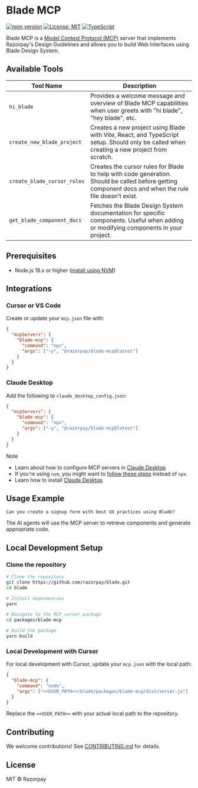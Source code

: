 # Blade MCP

[![npm version](https://img.shields.io/npm/v/@razorpay/blade-mcp.svg)](https://www.npmjs.com/package/@razorpay/blade-mcp)
[![License: MIT](https://img.shields.io/badge/License-MIT-blue.svg)](https://opensource.org/licenses/MIT)
[![TypeScript](https://img.shields.io/badge/%3C%2F%3E-TypeScript-%230074c1.svg)](https://www.typescriptlang.org/)

Blade MCP is a [Model Context Protocol (MCP)](https://modelcontextprotocol.io/introduction) server that implements Razorpay's Design Guidelines and allows you to build Web Interfaces using Blade Design System.

## Available Tools

| Tool Name                   | Description                                                                                                                                           |
| --------------------------- | ----------------------------------------------------------------------------------------------------------------------------------------------------- |
| `hi_blade`                  | Provides a welcome message and overview of Blade MCP capabilities when user greets with "hi blade", "hey blade", etc.                                 |
| `create_new_blade_project`  | Creates a new project using Blade with Vite, React, and TypeScript setup. Should only be called when creating a new project from scratch.             |
| `create_blade_cursor_rules` | Creates the cursor rules for Blade to help with code generation. Should be called before getting component docs and when the rule file doesn't exist. |
| `get_blade_component_docs`  | Fetches the Blade Design System documentation for specific components. Useful when adding or modifying components in your project.                    |

## Prerequisites

- Node.js 18.x or higher ([install using NVM](https://github.com/nvm-sh/nvm#installing-and-updating))

## Integrations

### Cursor or VS Code

Create or update your `mcp.json` file with:

```json
{
  "mcpServers": {
    "blade-mcp": {
      "command": "npx",
      "args": ["-y", "@razorpay/blade-mcp@latest"]
    }
  }
}
```

### Claude Desktop

Add the following to `claude_desktop_config.json`:

```json
{
  "mcpServers": {
    "blade-mcp": {
      "command": "npx",
      "args": ["-y", "@razorpay/blade-mcp@latest"]
    }
  }
}
```

> [!NOTE]
>
> - Learn about how to configure MCP servers in [Claude Desktop](https://modelcontextprotocol.io/quickstart/user)
> - If you're using `nvm`, you might want to [follow these steps](https://github.com/modelcontextprotocol/servers/issues/64) instead of `npx`
> - Learn how to install [Claude Desktop](https://claude.ai/download)

## Usage Example

```
Can you create a signup form with best UX practices using Blade?
```

The AI agents will use the MCP server to retrieve components and generate appropriate code.

## Local Development Setup

### Clone the repository

```bash
# Clone the repository
git clone https://github.com/razorpay/blade.git
cd blade

# Install dependencies
yarn

# Navigate to the MCP server package
cd packages/blade-mcp

# Build the package
yarn build
```

### Local Development with Cursor

For local development with Cursor, update your `mcp.json` with the local path:

```json
{
  "blade-mcp": {
    "command": "node",
    "args": ["<<USER_PATH>>/blade/packages/blade-mcp/dist/server.js"]
  }
}
```

Replace the `<<USER_PATH>>` with your actual local path to the repository.

## Contributing

We welcome contributions! See [CONTRIBUTING.md](../../CONTRIBUTING.md) for details.

## License

MIT © Razorpay
